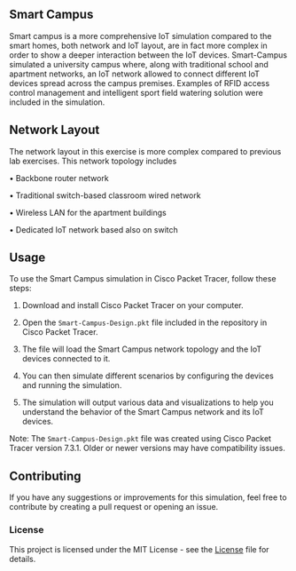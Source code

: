 ## Smart Campus
Smart campus is a more comprehensive IoT simulation compared to the smart homes, both network and IoT layout, are in fact more complex in order to show a deeper interaction between the IoT devices. Smart-Campus simulated a university campus where, along with traditional school and apartment networks, an IoT network allowed to connect different IoT devices spread across the campus premises. Examples of RFID access control management and intelligent sport field watering solution were included in the simulation. 
 

## Network Layout
The network layout in this exercise is more complex compared to previous lab exercises. This network topology includes 

•	Backbone router network

•	Traditional switch-based classroom wired network

•	Wireless LAN for the apartment buildings

•	Dedicated IoT network based also on switch


## Usage
To use the Smart Campus simulation in Cisco Packet Tracer, follow these steps:

1. Download and install Cisco Packet Tracer on your computer.

2. Open the `Smart-Campus-Design.pkt` file included in the repository in Cisco Packet Tracer.

3. The file will load the Smart Campus network topology and the IoT devices connected to it.

4. You can then simulate different scenarios by configuring the devices and running the simulation.

5. The simulation will output various data and visualizations to help you understand the behavior of the Smart Campus network and its IoT devices.


Note: The `Smart-Campus-Design.pkt` file was created using Cisco Packet Tracer version 7.3.1. Older or newer versions may have compatibility issues.


## Contributing
If you have any suggestions or improvements for this simulation, feel free to contribute by creating a pull request or opening an issue.


### License
This project is licensed under the MIT License - see the [License](https://github.com/charvijain12/Smart-Campus-Design/blob/main/LICENSE) file for details.

